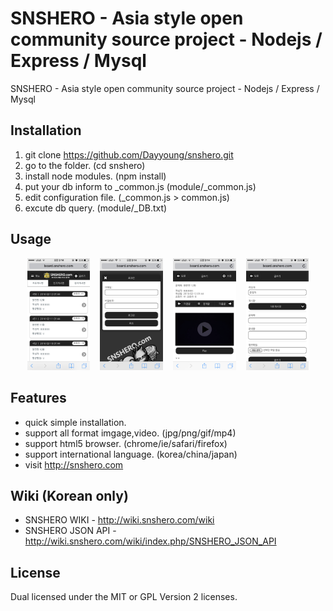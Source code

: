 SNSHERO - Asia style open community source project - Nodejs / Express / Mysql
=========
SNSHERO - Asia style open community source project - Nodejs / Express / Mysql

## Installation

1. git clone https://github.com/Dayyoung/snshero.git
2. go to the folder. (cd snshero)
3. install node modules. (npm install) 
4. put your db inform to _common.js (module/_common.js)
5. edit configuration file. (_common.js > common.js)
6. excute db query. (module/_DB.txt)

## Usage

<div align="center">
        <img width="20%" src="https://raw.githubusercontent.com/Dayyoung/snshero/master/1.png" alt="About screen" title="About screen"</img>
        <img height="0" width="8px">
        <img width="20%" src="https://raw.githubusercontent.com/Dayyoung/snshero/master/2.png" alt="List screen" title="List screen"></img>
        <img height="0" width="8px">
        <img width="20%" src="https://raw.githubusercontent.com/Dayyoung/snshero/master/3.png" alt="List screen" title="List screen"></img>
        <img height="0" width="8px">
        <img width="20%" src="https://raw.githubusercontent.com/Dayyoung/snshero/master/4.png" alt="List screen" title="List screen"></img>
</div>

## Features

- quick simple installation.
- support all format imgage,video. (jpg/png/gif/mp4)
- support html5 browser. (chrome/ie/safari/firefox) 
- support international language. (korea/china/japan)
- visit http://snshero.com

## Wiki (Korean only)

- SNSHERO WIKI - http://wiki.snshero.com/wiki 
- SNSHERO JSON API - http://wiki.snshero.com/wiki/index.php/SNSHERO_JSON_API

## License

Dual licensed under the MIT or GPL Version 2 licenses.
